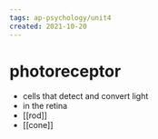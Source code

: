 ```yaml
---
tags: ap-psychology/unit4 
created: 2021-10-20
---
```


# photoreceptor

- cells that detect and convert light
- in the retina
- [[rod]]
- [[cone]] 

